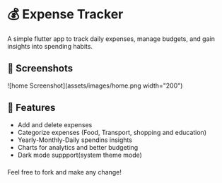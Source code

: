 # 💰 Expense Tracker 


A simple flutter app to track daily expenses, manage budgets, and gain insights into spending habits.

## 📸 Screenshots

![home Screenshot](assets/images/home.png width="200")



## 🚀 Features
- Add and delete expenses
- Categorize expenses (Food, Transport, shopping and education)
- Yearly-Monthly-Daily spendins insights
- Charts for analytics and better budgeting
- Dark mode suppport(system theme mode)

###
Feel free to fork and make any change!
